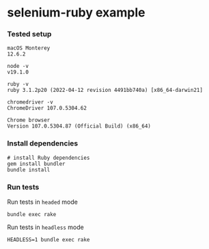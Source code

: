 # selenium-ruby example

### Tested setup

```
macOS Monterey
12.6.2
```
```
node -v
v19.1.0
```
```
ruby -v
ruby 3.1.2p20 (2022-04-12 revision 4491bb740a) [x86_64-darwin21]
```
```
chromedriver -v
ChromeDriver 107.0.5304.62
```
```
Chrome browser
Version 107.0.5304.87 (Official Build) (x86_64)
```

### Install dependencies

```
# install Ruby dependencies
gem install bundler
bundle install
```

### Run tests

Run tests in `headed` mode
```
bundle exec rake
```

Run tests in `headless` mode
```
HEADLESS=1 bundle exec rake
```
